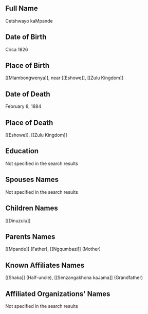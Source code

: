 ## Full Name
Cetshwayo kaMpande

## Date of Birth
Circa 1826

## Place of Birth
[[Mlambongwenya]], near [[Eshowe]], [[Zulu Kingdom]]

## Date of Death
February 8, 1884

## Place of Death
[[Eshowe]], [[Zulu Kingdom]]

## Education
Not specified in the search results

## Spouses Names
Not specified in the search results

## Children Names
[[Dinuzulu]]

## Parents Names
[[Mpande]] (Father), [[Ngqumbazi]] (Mother)

## Known Affiliates Names
[[Shaka]] (Half-uncle), [[Senzangakhona kaJama]] (Grandfather)

## Affiliated Organizations' Names
Not specified in the search results

